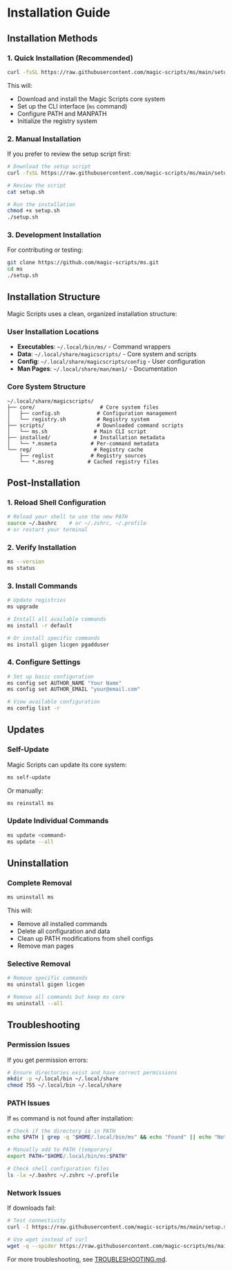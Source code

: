 # Installation Guide

## Installation Methods

### 1. Quick Installation (Recommended)

```bash
curl -fsSL https://raw.githubusercontent.com/magic-scripts/ms/main/setup.sh | sh
```

This will:
- Download and install the Magic Scripts core system
- Set up the CLI interface (`ms` command)
- Configure PATH and MANPATH
- Initialize the registry system

### 2. Manual Installation

If you prefer to review the setup script first:

```bash
# Download the setup script
curl -fsSL https://raw.githubusercontent.com/magic-scripts/ms/main/setup.sh > setup.sh

# Review the script
cat setup.sh

# Run the installation
chmod +x setup.sh
./setup.sh
```

### 3. Development Installation

For contributing or testing:

```bash
git clone https://github.com/magic-scripts/ms.git
cd ms
./setup.sh
```

## Installation Structure

Magic Scripts uses a clean, organized installation structure:

### User Installation Locations
- **Executables**: `~/.local/bin/ms/` - Command wrappers
- **Data**: `~/.local/share/magicscripts/` - Core system and scripts
- **Config**: `~/.local/share/magicscripts/config` - User configuration
- **Man Pages**: `~/.local/share/man/man1/` - Documentation

### Core System Structure
```
~/.local/share/magicscripts/
├── core/                     # Core system files
│   ├── config.sh            # Configuration management
│   └── registry.sh          # Registry system
├── scripts/                 # Downloaded command scripts
│   └── ms.sh               # Main CLI script
├── installed/              # Installation metadata
│   └── *.msmeta           # Per-command metadata
└── reg/                    # Registry cache
    ├── reglist            # Registry sources
    └── *.msreg           # Cached registry files
```

## Post-Installation

### 1. Reload Shell Configuration
```bash
# Reload your shell to use the new PATH
source ~/.bashrc    # or ~/.zshrc, ~/.profile
# or restart your terminal
```

### 2. Verify Installation
```bash
ms --version
ms status
```

### 3. Install Commands
```bash
# Update registries
ms upgrade

# Install all available commands
ms install -r default

# Or install specific commands
ms install gigen licgen pgadduser
```

### 4. Configure Settings
```bash
# Set up basic configuration
ms config set AUTHOR_NAME "Your Name"
ms config set AUTHOR_EMAIL "your@email.com"

# View available configuration
ms config list -r
```

## Updates

### Self-Update
Magic Scripts can update its core system:

```bash
ms self-update
```

Or manually:
```bash
ms reinstall ms
```

### Update Individual Commands
```bash
ms update <command>
ms update --all
```

## Uninstallation

### Complete Removal
```bash
ms uninstall ms
```

This will:
- Remove all installed commands
- Delete all configuration and data
- Clean up PATH modifications from shell configs
- Remove man pages

### Selective Removal
```bash
# Remove specific commands
ms uninstall gigen licgen

# Remove all commands but keep ms core
ms uninstall --all
```

## Troubleshooting

### Permission Issues
If you get permission errors:

```bash
# Ensure directories exist and have correct permissions
mkdir -p ~/.local/bin ~/.local/share
chmod 755 ~/.local/bin ~/.local/share
```

### PATH Issues
If `ms` command is not found after installation:

```bash
# Check if the directory is in PATH
echo $PATH | grep -q "$HOME/.local/bin/ms" && echo "Found" || echo "Not found"

# Manually add to PATH (temporary)
export PATH="$HOME/.local/bin/ms:$PATH"

# Check shell configuration files
ls -la ~/.bashrc ~/.zshrc ~/.profile
```

### Network Issues
If downloads fail:

```bash
# Test connectivity
curl -I https://raw.githubusercontent.com/magic-scripts/ms/main/setup.sh

# Use wget instead of curl
wget -q --spider https://raw.githubusercontent.com/magic-scripts/ms/main/setup.sh
```

For more troubleshooting, see [TROUBLESHOOTING.md](TROUBLESHOOTING.md).